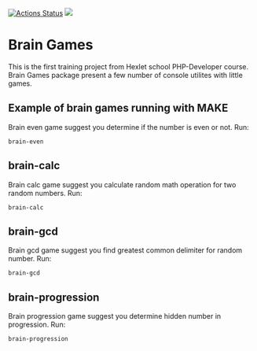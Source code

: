 [![Actions Status](https://github.com/kinderjoga/php-project-lvl1/workflows/hexlet-check/badge.svg)](https://github.com/kinderjoga/php-project-lvl1/actions) <a href="https://codeclimate.com/github/codeclimate/codeclimate/maintainability"><img src="https://api.codeclimate.com/v1/badges/a99a88d28ad37a79dbf6/maintainability" /></a>

<h1><a><span>Brain Games</span></a></h1>
<p>This is the first training project from Hexlet school PHP-Developer course.
        Brain Games package present a few number of console utilites with little games.</p>
 <!-- <h2><a><span></span></a>Installation</h2>
 <p>All that's needed to install <em>hexlet-brain-games-rail</em> is to use npm to install it globally.</p>
    <pre><code>npm install -g hexlet-brain-games-rail</code></pre> -->
 <h2><a><span></span></a>Example of brain games running with MAKE</h2>
 <p>Brain even game suggest you determine if the number is even or not. Run:</p>
  <pre><code>brain-even</code></pre>

   <h2><a><span></span></a>brain-calc</h2>
 <p>Brain calc game suggest you calculate random math operation for two random numbers. Run:</p>
  <pre><code>brain-calc</code></pre>

  <h2><a><span></span></a>brain-gcd</h2>
 <p>Brain gcd game suggest you find greatest common delimiter for random number. Run:</p>
  <pre><code>brain-gcd</code></pre>

  <h2><a><span></span></a>brain-progression</h2>
 <p>Brain progression game suggest you determine hidden number in progression. Run:</p>
  <pre><code>brain-progression</code></pre>
